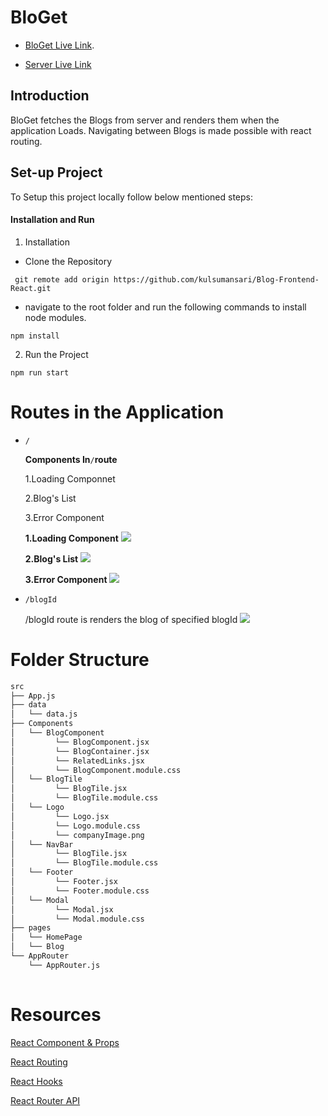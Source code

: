 # BloGet

* [BloGet Live Link](https://loving-wiles-76f4cd.netlify.app).

* [Server Live Link](https://backend-server-blog.herokuapp.com/)

## Introduction

BloGet fetches the Blogs from server and renders them when the application Loads. Navigating between Blogs is made possible with react routing. 

## Set-up Project

To Setup this project locally follow below mentioned steps:

#### Installation and Run

 1. Installation
 
   - Clone the Repository
   
   ```
    git remote add origin https://github.com/kulsumansari/Blog-Frontend-React.git
  ```
  - navigate to the root folder and run the following commands to install node modules.
   
  ```
  npm install
  ```
 
   
  2. Run the Project
  
  ```
  npm run start
  ```
    

# Routes in the Application

  *  ``` / ```
   
     **Components In**``` / ```**route**
     
     1.Loading Componnet
    
     2.Blog's List
     
     3.Error Component
     
     
     **1.Loading Component**
     ![](https://kulsumansari.github.io/webpage-data/bloget-image/Loading.png)
     
     **2.Blog's List**
     ![](https://kulsumansari.github.io/webpage-data/bloget-image/Homepage.png)
     
     **3.Error Component**
     ![](https://kulsumansari.github.io/webpage-data/bloget-image/no-data.png)
     
     
  *  ``` /blogId ```

     /blogId route is renders the blog of specified blogId
     ![](https://kulsumansari.github.io/webpage-data/bloget-image/Blog-blogId.png)

    
 # Folder Structure
 
 ```bash
src
├── App.js
├── data  
│   └── data.js
├── Components
│   └── BlogComponent
│         └── BlogComponent.jsx
│         └── BlogContainer.jsx
│         └── RelatedLinks.jsx    
│         └── BlogComponent.module.css 
│   └── BlogTile
│         └── BlogTile.jsx    
│         └── BlogTile.module.css 
│   └── Logo
│         └── Logo.jsx 
│         └── Logo.module.css 
│         └── companyImage.png 
│   └── NavBar
│         └── BlogTile.jsx    
│         └── BlogTile.module.css 
│   └── Footer
│         └── Footer.jsx    
│         └── Footer.module.css 
│   └── Modal
│         └── Modal.jsx    
│         └── Modal.module.css 
├── pages
│   └── HomePage
│   └── Blog
└── AppRouter
     └── AppRouter.js
  
```

# Resources

[React Component & Props](https://reactjs.org/docs/components-and-props.html)

[React Routing](https://reactrouter.com/web/guides/quick-start)

[React Hooks](https://reactjs.org/docs/hooks-overview.html)

[React Router API](https://reactrouter.com/web/api/)



